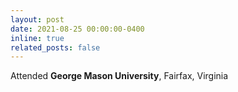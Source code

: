 ```yaml
---
layout: post
date: 2021-08-25 00:00:00-0400
inline: true
related_posts: false
---
```


Attended <b>George Mason University</b>, Fairfax, Virginia
